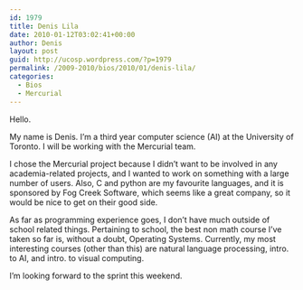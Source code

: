 ```yaml
---
id: 1979
title: Denis Lila
date: 2010-01-12T03:02:41+00:00
author: Denis
layout: post
guid: http://ucosp.wordpress.com/?p=1979
permalink: /2009-2010/bios/2010/01/denis-lila/
categories:
  - Bios
  - Mercurial
---
```

Hello.

My name is Denis. I&#8217;m a third year computer science (AI) at the University of Toronto. I will be working with the Mercurial team.

I chose the Mercurial project because I didn&#8217;t want to be involved in any academia-related projects, and I wanted to work on something with a large number of users. Also, C and python are my favourite languages, and it is sponsored by Fog Creek Software, which seems like a great company, so it would be nice to get on their good side.

As far as programming experience goes, I don&#8217;t have much outside of school related things. Pertaining to school, the best non math course I&#8217;ve taken so far is, without a doubt, Operating Systems. Currently, my most interesting courses (other than this) are natural language processing, intro. to AI, and intro. to visual computing.

I&#8217;m looking forward to the sprint this weekend.